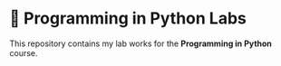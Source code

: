 # 🐍 Programming in Python Labs

This repository contains my lab works for the **Programming in Python** course.  



